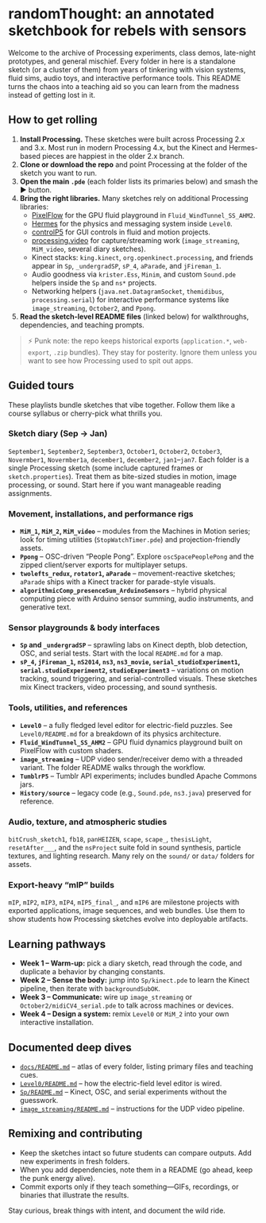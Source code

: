 # randomThought: an annotated sketchbook for rebels with sensors

Welcome to the archive of Processing experiments, class demos, late-night prototypes, and general mischief. Every folder in here is a standalone sketch (or a cluster of them) from years of tinkering with vision systems, fluid sims, audio toys, and interactive performance tools. This README turns the chaos into a teaching aid so you can learn from the madness instead of getting lost in it.

## How to get rolling
1. **Install Processing.** These sketches were built across Processing 2.x and 3.x. Most run in modern Processing 4.x, but the Kinect and Hermes-based pieces are happiest in the older 2.x branch.
2. **Clone or download the repo** and point Processing at the folder of the sketch you want to run.
3. **Open the main `.pde`** (each folder lists its primaries below) and smash the ▶ button.
4. **Bring the right libraries.** Many sketches rely on additional Processing libraries:
   - [PixelFlow](https://github.com/diwi/PixelFlow) for the GPU fluid playground in `Fluid_WindTunnel_SS_AHM2`.
   - [Hermes](https://github.com/hermes-dev-team) for the physics and messaging system inside `Level0`.
   - [controlP5](https://sojamo.de/libraries/controlP5/) for GUI controls in fluid and motion projects.
   - [processing.video](https://processing.org/reference/libraries/video/) for capture/streaming work (`image_streaming`, `MiM_video`, several diary sketches).
   - Kinect stacks: `king.kinect`, `org.openkinect.processing`, and friends appear in `Sp`, `_undergradSP`, `sP_4`, `aParade`, and `jFireman_1`.
   - Audio goodness via `krister.Ess`, `Minim`, and custom `Sound.pde` helpers inside the `Sp` and `ns*` projects.
   - Networking helpers (`java.net.DatagramSocket`, `themidibus`, `processing.serial`) for interactive performance systems like `image_streaming`, `October2`, and `Ppong`.
5. **Read the sketch-level README files** (linked below) for walkthroughs, dependencies, and teaching prompts.

> ⚡ Punk note: the repo keeps historical exports (`application.*`, `web-export`, `.zip` bundles). They stay for posterity. Ignore them unless you want to see how Processing used to spit out apps.

## Guided tours
These playlists bundle sketches that vibe together. Follow them like a course syllabus or cherry-pick what thrills you.

### Sketch diary (Sep → Jan)
`September1`, `September2`, `September3`, `October1`, `October2`, `October3`, `Novermber1`, `Novermber1a`, `december1`, `december2`, `jan1`–`jan7`. Each folder is a single Processing sketch (some include captured frames or `sketch.properties`). Treat them as bite-sized studies in motion, image processing, or sound. Start here if you want manageable reading assignments.

### Movement, installations, and performance rigs
- **`MiM_1`, `MiM_2`, `MiM_video`** – modules from the Machines in Motion series; look for timing utilities (`StopWatchTimer.pde`) and projection-friendly assets.
- **`Ppong`** – OSC-driven “People Pong”. Explore `oscSpacePeoplePong` and the zipped client/server exports for multiplayer setups.
- **`twolefts_redux`, `rotator1`, `aParade`** – movement-reactive sketches; `aParade` ships with a Kinect tracker for parade-style visuals.
- **`algorithmicComp_presenceSum_ArduinoSensors`** – hybrid physical computing piece with Arduino sensor summing, audio instruments, and generative text.

### Sensor playgrounds & body interfaces
- **`Sp` and `_undergradSP`** – sprawling labs on Kinect depth, blob detection, OSC, and serial tests. Start with the local `README.md` for a map.
- **`sP_4`, `jFireman_1`, `nS2014`, `ns3`, `ns3_movie`, `serial_studioExperiment1`, `serial.studioExperiment2`, `studioExperiment3`** – variations on motion tracking, sound triggering, and serial-controlled visuals. These sketches mix Kinect trackers, video processing, and sound synthesis.

### Tools, utilities, and references
- **`Level0`** – a fully fledged level editor for electric-field puzzles. See `Level0/README.md` for a breakdown of its physics architecture.
- **`Fluid_WindTunnel_SS_AHM2`** – GPU fluid dynamics playground built on PixelFlow with custom shaders.
- **`image_streaming`** – UDP video sender/receiver demo with a threaded variant. The folder README walks through the workflow.
- **`TumblrP5`** – Tumblr API experiments; includes bundled Apache Commons jars.
- **`History/source`** – legacy code (e.g., `Sound.pde`, `ns3.java`) preserved for reference.

### Audio, texture, and atmospheric studies
`bitCrush_sketch1`, `fb18`, `panHEIZEN`, `scape`, `scape_`, `thesisLight`, `resetAfter___`, and the `nsProject` suite fold in sound synthesis, particle textures, and lighting research. Many rely on the `sound/` or `data/` folders for assets.

### Export-heavy “mIP” builds
`mIP`, `mIP2`, `mIP3`, `mIP4`, `mIP5_final_`, and `mIP6` are milestone projects with exported applications, image sequences, and web bundles. Use them to show students how Processing sketches evolve into deployable artifacts.

## Learning pathways
- **Week 1 – Warm-up:** pick a diary sketch, read through the code, and duplicate a behavior by changing constants.
- **Week 2 – Sense the body:** jump into `Sp/kinect.pde` to learn the Kinect pipeline, then iterate with `backgroundSubOK`.
- **Week 3 – Communicate:** wire up `image_streaming` or `October2/midiCV4_serial.pde` to talk across machines or devices.
- **Week 4 – Design a system:** remix `Level0` or `MiM_2` into your own interactive installation.

## Documented deep dives
- [`docs/README.md`](docs/README.md) – atlas of every folder, listing primary files and teaching cues.
- [`Level0/README.md`](Level0/README.md) – how the electric-field level editor is wired.
- [`Sp/README.md`](Sp/README.md) – Kinect, OSC, and serial experiments without the guesswork.
- [`image_streaming/README.md`](image_streaming/README.md) – instructions for the UDP video pipeline.

## Remixing and contributing
- Keep the sketches intact so future students can compare outputs. Add new experiments in fresh folders.
- When you add dependencies, note them in a README (go ahead, keep the punk energy alive).
- Commit exports only if they teach something—GIFs, recordings, or binaries that illustrate the results.

Stay curious, break things with intent, and document the wild ride.
